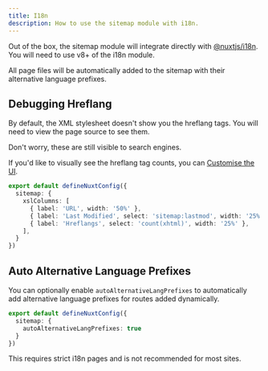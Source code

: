 ```yaml
---
title: I18n
description: How to use the sitemap module with i18n.
---
```


Out of the box, the sitemap module will integrate directly with [@nuxtjs/i18n](https://v8.i18n.nuxtjs.org/).
You will need to use v8+ of the i18n module.

All page files will be automatically added to the sitemap with their alternative language prefixes.

## Debugging Hreflang

By default, the XML stylesheet doesn't show you the hreflang tags. You will need to view the page source to see them.

Don't worry, these are still visible to search engines.

If you'd like to visually see the hreflang tag counts, you can [Customise the UI](/sitemap/guides/customising-ui).

```ts
export default defineNuxtConfig({
  sitemap: {
    xslColumns: [
      { label: 'URL', width: '50%' },
      { label: 'Last Modified', select: 'sitemap:lastmod', width: '25%' },
      { label: 'Hreflangs', select: 'count(xhtml)', width: '25%' },
    ],
  }
})
```

## Auto Alternative Language Prefixes

You can optionally enable `autoAlternativeLangPrefixes`
to automatically add alternative language prefixes for routes added dynamically.

```ts
export default defineNuxtConfig({
  sitemap: {
    autoAlternativeLangPrefixes: true
  }
})
```

This requires strict i18n pages and is not recommended for most sites.
